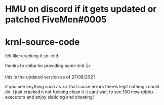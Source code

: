 # HMU on discord if it gets updated or patched FiveMen#0005

# krnl-source-code
felt like cracking it so i did 

thanks to shiba for providing some shit 👍

this is the updated version as of 27/08/2021

if you see anything such as <> that cause errors theres legit nothing i could do. i just cracked it not fucking clean it :) 
cant wait to see 100 new roblox executors and enjoy skidding and cheating!
